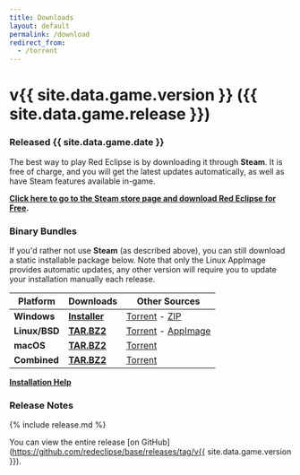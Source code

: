 ```yaml
---
title: Downloads
layout: default
permalink: /download
redirect_from:
  - /torrent
---
```


# v{{ site.data.game.version }} ({{ site.data.game.release }})
### Released {{ site.data.game.date }}

The best way to play Red Eclipse is by downloading it through <span class="fab fa-steam" aria-hidden="true"></span> **Steam**. It is free of charge, and you will get the latest updates automatically, as well as have Steam features available in-game.

**[Click here to go to the Steam store page and download Red Eclipse for Free](/steam).**

### Binary Bundles

If you'd rather not use <span class="fab fa-steam" aria-hidden="true"></span> **Steam** (as described above), you can still download a static installable package below. Note that only the Linux AppImage provides automatic updates, any other version will require you to update your installation manually each release.

Platform                                                             | Downloads                           | Other Sources
---------------------------------------------------------------------|-------------------------------------|-------------------------------------
<span class="fab fa-windows" aria-hidden="true"></span> **Windows**  | **[Installer](/download/win)**      | [Torrent](/download/torrent/win) - [ZIP](/download/zip)
<span class="fab fa-linux" aria-hidden="true"></span> **Linux/BSD**  | **[TAR.BZ2](/download/nix)**        | [Torrent](/download/torrent/nix) - [AppImage](/download/appimage)
<span class="fab fa-apple" aria-hidden="true"></span> **macOS**      | **[TAR.BZ2](/download/mac)**        | [Torrent](/download/torrent/mac)
<span class="fas fa-archive" aria-hidden="true"></span> **Combined** | **[TAR.BZ2](/download/combined)**   | [Torrent](/download/torrent/combined)

**[Installation Help](/docs/Install-Guide)**

### Release Notes

{% include release.md %}

You can view the entire release [on GitHub](https://github.com/redeclipse/base/releases/tag/v{{ site.data.game.version }}).
